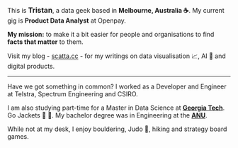 <!--
**tri47/tristan** is a ✨ _special_ ✨ repository because its `README.md` (this file) appears on your GitHub profile.
**Hey, hey.**
Here are some ideas to get you started:

- 🔭 I’m currently working on ...
- 🌱 I’m currently learning ...
- 👯 I’m looking to collaborate on ...
- 🤔 I’m looking for help with ...
- 💬 Ask me about ...
- 📫 How to reach me: ...
- 😄 Pronouns: ...
- ⚡ Fun fact: ...
-->
<!--
<br>

![](https://raw.githubusercontent.com/tri47/tri47/master/Tri_github.png)
<br>
-->
This is <span class="red-text" style="font-size: 16px"> **Tristan**</span>, a data geek based in <span class="red-text">**Melbourne, Australia :coffee:**</span>. My current gig is <span class="red-text">**Product Data Analyst**</span> at Openpay.

**My mission:** to make it a bit easier for people and organisations to find <span class="red-text">**facts that matter**</span> to them.

Visit my blog - [scatta.cc](https://www.scatta.cc) - for my writings on data visualisation :chart_with_upwards_trend:, AI :robot: and digital products.

---
Have we got something in common? I worked as a Developer and Engineer at Telstra, Spectrum Engineering and CSIRO. 

I am also studying part-time for a Master in Data Science at [**Georgia Tech**](https://www.gatech.edu/). Go Jackets :honeybee: :honeybee:. My bachelor degree was in Engineering at the [**ANU**](https://www.anu.edu.au/).

While not at my desk, I enjoy bouldering, Judo :muscle:, hiking and strategy board games.

